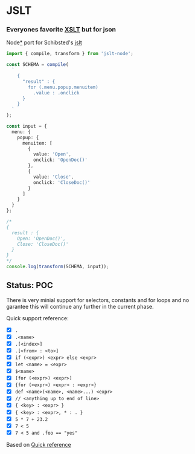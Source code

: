 # JSLT

### Everyones favorite [XSLT](https://www.w3schools.com/xml/xsl_intro.asp) but for json

Node[\*](https://crates.io/crates/jslt) port for Schibsted's [jslt](https://github.com/schibsted/jslt#jslt)

```typescript
import { compile, transform } from 'jslt-node';

const SCHEMA = compile(
  `
    {
      "result" : {
        for (.menu.popup.menuitem)
          .value : .onclick
      }
    }
  `
);

const input = {
  menu: {
    popup: {
      menuitem: [
        {
          value: 'Open',
          onclick: 'OpenDoc()'
        },
        {
          value: 'Close',
          onclick: 'CloseDoc()'
        }
      ]
    }
  }
};

/*
{
  result : {
    Open: 'OpenDoc()',
    Close: 'CloseDoc()'
  }
}
*/
console.log(transform(SCHEMA, input));
```

## Status: POC

There is very minial support for selectors, constants and for loops and no garantee this will continue any further in the current phase.

Quick support reference:

- [x] `.`
- [x] `.<name>`
- [x] `.[<index>]`
- [x] `.[<from> : <to>]`
- [x] `if (<expr>) <expr> else <expr>`
- [x] `let <name> = <expr>`
- [x] `$<name>`
- [x] `[for (<expr>) <expr>]`
- [x] `{for (<expr>) <expr> : <expr>}`
- [x] `def <name>(<name>, <name>...) <expr> `
- [x] `// <anything up to end of line>`
- [x] `{ <key> : <expr> }`
- [x] `{ <key> : <expr>, * : . }`
- [x] `5 * 7 + 23.2`
- [x] `7 < 5`
- [x] `7 < 5 and .foo == "yes"`
 
Based on [Quick reference](https://github.com/schibsted/jslt#quick-references)


